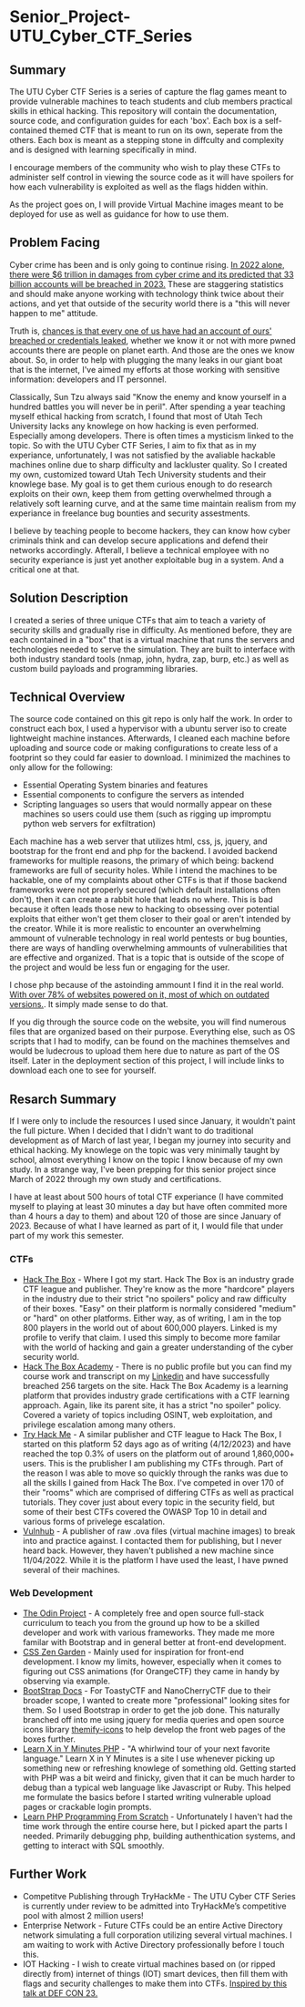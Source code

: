 # Senior_Project-UTU_Cyber_CTF_Series

## Summary

The UTU Cyber CTF Series is a series of capture the flag games meant to provide vulnerable machines to teach students and club members practical skills in ethical hacking. This repository will contain the documentation, source code, and configuration guides for each 'box'. Each box is a self-contained themed CTF that is meant to run on its own, seperate from the others. Each box is meant as a stepping stone in diffculty and complexity and is designed with learning specifically in mind.

I encourage members of the community who wish to play these CTFs to administer self control in viewing the source code as it will have spoilers for how each vulnerability is exploited as well as the flags hidden within.

As the project goes on, I will provide Virtual Machine images meant to be deployed for use as well as guidance for how to use them.

## Problem Facing

Cyber crime has been and is only going to continue rising. [In 2022 alone, there were $6 trillion in damages from cyber crime and its predicted that 33 billion accounts will be breached in 2023.](https://www.getastra.com/blog/security-audit/cyber-crime-statistics/#:~:text=General%20Cyber%20Crime%20Statistics%201%20%246%20trillion%20%E2%80%93,earns%20cybercriminals%20%241.5%20trillion%20every%20year.%20More%20items) These are staggering statistics and should make anyone working with technology think twice about their actions, and yet that outside of the security world there is a "this will never happen to me" attitude. 

Truth is, [chances is that every one of us have had an account of ours' breached or credentials leaked](https://haveibeenpwned.com/), whether we know it or not with more pwned accounts there are people on planet earth. And those are the ones we know about. So, in order to help with plugging the many leaks in our giant boat that is the internet, I've aimed my efforts at those working with sensitive information: developers and IT personnel.

Classically, Sun Tzu always said "Know the enemy and know yourself in a hundred battles you will never be in peril". After spending a year teaching myself ethical hacking from scratch, I found that most of Utah Tech University lacks any knowlege on how hacking is even performed. Especially among developers. There is often times a mysticism linked to the topic. So with the UTU Cyber CTF Series, I aim to fix that as in my experiance, unfortunately, I was not satisfied by the avaliable hackable machines online due to sharp difficulty and lackluster quality. So I created my own, customized toward Utah Tech University students and their knowlege base. My goal is to get them curious enough to do research exploits on their own, keep them from getting overwhelmed through a relatively soft learning curve, and at the same time maintain realism from my experiance in freelance bug bounties and security assestments.

I believe by teaching people to become hackers, they can know how cyber criminals think and can develop secure applications and defend their networks accordingly. Afterall, I believe a technical employee with no security experiance is just yet another exploitable bug in a system. And a critical one at that.

## Solution Description

I created a series of three unique CTFs that aim to teach a variety of security skills and gradually rise in difficulty. As mentioned before, they are each contained in a "box" that is a virtual machine that runs the servers and technologies needed to serve the simulation. They are built to interface with both industry standard tools (nmap, john, hydra, zap, burp, etc.) as well as custom build payloads and programming libraries. 

## Technical Overview

The source code contained on this git repo is only half the work. In order to construct each box, I used a hypervisor with a ubuntu server iso to create lightweight machine instances. Afterwards, I cleaned each machine before uploading and source code or making configurations to create less of a footprint so they could far easier to download. I minimized the machines to only allow for the following:

- Essential Operating System binaries and features
- Essential components to configure the servers as intended
- Scripting languages so users that would normally appear on these machines so users could use them (such as rigging up impromptu python web servers for exfiltration)

Each machine has a web server that utilizes html, css, js, jquery, and bootstrap for the front end and php for the backend. I avoided backend frameworks for multiple reasons, the primary of which being: backend frameworks are full of security holes. While I intend the machines to be hackable, one of my complaints about other CTFs is that if those backend frameworks were not properly secured (which default installations often don't), then it can create a rabbit hole that leads no where. This is bad because it often leads those new to hacking to obsessing over potential exploits that either won't get them closer to their goal or aren't intended by the creator. While it is more realistic to encounter an overwhelming ammount of vulnerable technology in real world pentests or bug bounties, there are ways of handling overwhelming ammounts of vulnerabilities that are effective and organized. That is a topic that is outside of the scope of the project and would be less fun or engaging for the user.

I chose php because of the astoinding ammount I find it in the real world. [With over 78% of websites powered on it, most of which on outdated versions.](https://haydenjames.io/78-of-the-web-powered-by-php-1-on-php-8/). It simply made sense to do that.

If you dig through the source code on the website, you will find numerous files that are organized based on their purpose. Everything else, such as OS scripts that I had to modify, can be found on the machines themselves and would be ludecrous to upload them here due to nature as part of the OS itself. Later in the deployment section of this project, I will include links to download each one to see for yourself.

## Resarch Summary

If I were only to include the resources I used since January, it wouldn't paint the full picture. When I decided that I didn't want to do traditional development as of March of last year, I began my journey into security and ethical hacking. My knowlege on the topic was very minimally taught by school, almost everything I know on the topic I know because of my own study. In a strange way, I've been prepping for this senior project since March of 2022 through my own study and certifications.

I have at least about 500 hours of total CTF experiance (I have commited myself to playing at least 30 minutes a day but have often commited more than 4 hours a day to them) and about 120 of those are since January of 2023. Because of what I have learned as part of it, I would file that under part of my work this semester. 

### CTFs

- [Hack The Box](https://app.hackthebox.com/profile/977550) - Where I got my start. Hack The Box is an industry grade CTF league and publisher. They're know as the more "hardcore" players in the industry due to their strict "no spoilers" policy and raw difficulty of their boxes. "Easy" on their platform is normally considered "medium" or "hard" on other platforms. Either way, as of writing, I am in the top 800 players in the world out of about 600,000 players. Linked is my profile to verify that claim. I used this simply to become more familar with the world of hacking and gain a greater understanding of the cyber security world.
- [Hack The Box Academy](https://academy.hackthebox.com/) - There is no public profile but you can find my course work and transcript on my [Linkedin](https://www.linkedin.com/in/derek-sneddon-510b85159/) and have successfully breached 256 targets on the site. Hack The Box Academy is a learning platform that provides industry grade certifications with a CTF learning approach. Again, like its parent site, it has a strict "no spoiler" policy. Covered a variety of topics including OSINT, web exploitation, and privilege escalation among many others.
- [Try Hack Me](https://tryhackme.com/p/dsneddon00) - A similar publisher and CTF league to Hack The Box, I started on this platform 52 days ago as of writing (4/12/2023) and have reached the top 0.3% of users on the platform out of around 1,860,000+ users. This is the prublisher I am publishing my CTFs through. Part of the reason I was able to move so quickly through the ranks was due to all the skills I gained from Hack The Box. I've competed in over 170 of their "rooms" which are comprised of differing CTFs as well as practical tutorials. They cover just about every topic in the security field, but some of their best CTFs covered the OWASP Top 10 in detail and various forms of privelege escalation.
- [Vulnhub](https://www.vulnhub.com/) - A publisher of raw .ova files (virtual machine images) to break into and practice against. I contacted them for publishing, but I never heard back. However, they haven't published a new machine since 11/04/2022. While it is the platform I have used the least, I have pwned several of their machines.

### Web Development
- [The Odin Project](https://www.theodinproject.com/) - A completely free and open source full-stack curriculum to teach you from the ground up how to be a skilled developer and work with various frameworks. They made me more familar with Bootstrap and in general better at front-end development. 
- [CSS Zen Garden](https://www.csszengarden.com/) - Mainly used for inspiration for front-end development. I know my limits, however, especially when it comes to figuring out CSS animations (for OrangeCTF) they came in handy by observing via example. 
- [BootStrap Docs](https://getbootstrap.com/docs/5.3/customize/overview/) - For ToastyCTF and NanoCherryCTF due to their broader scope, I wanted to create more "professional" looking sites for them. So I used Bootstrap in order to get the job done. This naturally branched off into me using jquery for media queries and open source icons library [themify-icons](https://github.com/lykmapipo/themify-icons) to help develop the front web pages of the boxes further.
- [Learn X in Y Minutes PHP](https://learnxinyminutes.com/docs/php/) - "A whirlwind tour of your next favorite language." Learn X in Y Minutes is a site I use whenever picking up something new or refreshing knowlege of something old. Getting started with PHP was a bit weird and finicky, given that it can be much harder to debug than a typical web language like Javascript or Ruby. This helped me formulate the basics before I started writing vulnerable upload pages or crackable login prompts. 
- [Learn PHP Programming From Scratch](https://www.udemy.com/course/learn-php-programming-from-scratch/) - Unfortunately I haven't had the time work through the entire course here, but I picked apart the parts I needed. Primarily debugging php, building authenthication systems, and getting to interact with SQL smoothly.

## Further Work

- Competitve Publishing through TryHackMe - The UTU Cyber CTF Series is currently under review to be admitted into TryHackMe’s competitive pool with almost 2 million users!
- Enterprise Network - Future CTFs could be an entire Active Directory network simulating a full corporation utilizing several virtual machines. I am waiting to work with Active Directory professionally before I touch this.
- IOT Hacking - I wish to create virtual machines based on (or ripped directly from) internet of things (IOT) smart devices, then fill them with flags and security challenges to make them into CTFs. [Inspired by this talk at DEF CON 23.](https://www.youtube.com/watch?v=5CzURm7OpAA)

